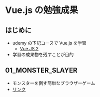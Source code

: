 # Vue.js の勉強成果

## はじめに
- udemy の下記コースで Vue.js を学習
  - [Vue JS 2](https://www.udemy.com/vuejs-2-the-complete-guide/learn/v4/overview)
- 学習の成果物を残すことが目的

## 01_MONSTER_SLAYER
- モンスターを倒す簡単なブラウザーゲーム
- [リンク](https://mamurata0924.github.io/study_vue/01_monster_slayer/)
